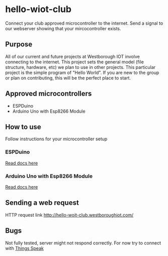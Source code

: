 # hello-wiot-club
Connect your club approved microcontroller to the internet.  Send a signal to our webserver showing that your mircocontroller exists.

## Purpose
All of our current and future projects at Westborough IOT involve connecting to the internet.  This project sets the general model (file structure, hardware, etc) we plan to use in other projects.  This particular project is the simple program of "Hello World".  If you are new to the group or plan on contributing, this will be the perfect place to start.

## Approved microcontrollers
* ESPDuino
* Arduino Uno with Esp8266 Module

## How to use
Follow instructions for your microcontroller setup
### ESPDuino
[Read docs here](https://github.com/westboroughIOT/hello-wiot-club/tree/master/microcontrollers/Arduino-Uno-Esp8266)

### Arduino Uno with Esp8266 Module
[Read docs here](https://github.com/westboroughIOT/hello-wiot-club/blob/master/microcontrollers/ESPDuino/README.md)

## Sending a web request
HTTP request link
http://hello-woit-club.westboroughiot.com/

## Bugs
Not fully tested, server might not respond correctly.  For now try to connect with [Things Speak](https://thingspeak.com/)
